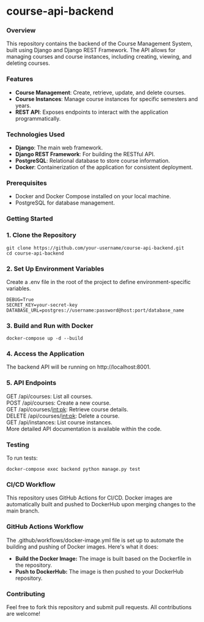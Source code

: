 # course-api-backend

### Overview

This repository contains the backend of the Course Management System, built using Django and Django REST Framework. The API allows for managing courses and course instances, including creating, viewing, and deleting courses.

### Features

- **Course Management**: Create, retrieve, update, and delete courses.
- **Course Instances**: Manage course instances for specific semesters and years.
- **REST API**: Exposes endpoints to interact with the application programmatically.

### Technologies Used

- **Django**: The main web framework.
- **Django REST Framework**: For building the RESTful API.
- **PostgreSQL**: Relational database to store course information.
- **Docker**: Containerization of the application for consistent deployment.

### Prerequisites

- Docker and Docker Compose installed on your local machine.
- PostgreSQL for database management.

### Getting Started

### 1. Clone the Repository
```
git clone https://github.com/your-username/course-api-backend.git
cd course-api-backend 
```
### 2. Set Up Environment Variables
Create a .env file in the root of the project to define environment-specific variables.
```
DEBUG=True
SECRET_KEY=your-secret-key
DATABASE_URL=postgres://username:password@host:port/database_name
```
### 3. Build and Run with Docker
```
docker-compose up -d --build
```
### 4. Access the Application
The backend API will be running on http://localhost:8001.

### 5. API Endpoints
GET /api/courses: List all courses.
<br /> POST /api/courses: Create a new course.
<br /> GET /api/courses/<int:pk>: Retrieve course details.
<br /> DELETE /api/courses/<int:pk>: Delete a course.
<br /> GET /api/instances: List course instances.
<br /> More detailed API documentation is available within the code.

### Testing
To run tests:
```
docker-compose exec backend python manage.py test
```
### CI/CD Workflow
This repository uses GitHub Actions for CI/CD. Docker images are automatically built and pushed to DockerHub upon merging changes to the main branch.

### GitHub Actions Workflow
The .github/workflows/docker-image.yml file is set up to automate the building and pushing of Docker images. Here's what it does:

- **Build the Docker Image:** The image is built based on the Dockerfile in the repository.
- **Push to DockerHub:** The image is then pushed to your DockerHub repository.

### Contributing
Feel free to fork this repository and submit pull requests. All contributions are welcome!
